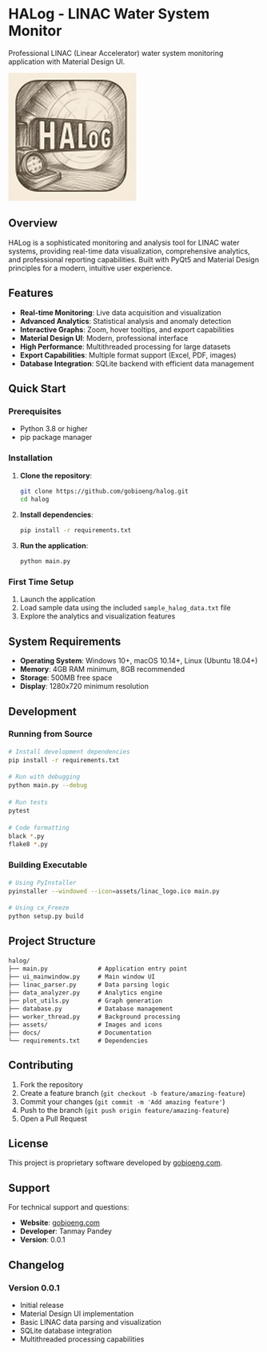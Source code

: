 # HALog - LINAC Water System Monitor

Professional LINAC (Linear Accelerator) water system monitoring application with Material Design UI.

![HALog Logo](assets/linac_logo_256.png)

## Overview

HALog is a sophisticated monitoring and analysis tool for LINAC water systems, providing real-time data visualization, comprehensive analytics, and professional reporting capabilities. Built with PyQt5 and Material Design principles for a modern, intuitive user experience.

## Features

- **Real-time Monitoring**: Live data acquisition and visualization
- **Advanced Analytics**: Statistical analysis and anomaly detection
- **Interactive Graphs**: Zoom, hover tooltips, and export capabilities
- **Material Design UI**: Modern, professional interface
- **High Performance**: Multithreaded processing for large datasets
- **Export Capabilities**: Multiple format support (Excel, PDF, images)
- **Database Integration**: SQLite backend with efficient data management

## Quick Start

### Prerequisites

- Python 3.8 or higher
- pip package manager

### Installation

1. **Clone the repository**:
   ```bash
   git clone https://github.com/gobioeng/halog.git
   cd halog
   ```

2. **Install dependencies**:
   ```bash
   pip install -r requirements.txt
   ```

3. **Run the application**:
   ```bash
   python main.py
   ```

### First Time Setup

1. Launch the application
2. Load sample data using the included `sample_halog_data.txt` file
3. Explore the analytics and visualization features

## System Requirements

- **Operating System**: Windows 10+, macOS 10.14+, Linux (Ubuntu 18.04+)
- **Memory**: 4GB RAM minimum, 8GB recommended
- **Storage**: 500MB free space
- **Display**: 1280x720 minimum resolution

## Development

### Running from Source

```bash
# Install development dependencies
pip install -r requirements.txt

# Run with debugging
python main.py --debug

# Run tests
pytest

# Code formatting
black *.py
flake8 *.py
```

### Building Executable

```bash
# Using PyInstaller
pyinstaller --windowed --icon=assets/linac_logo.ico main.py

# Using cx_Freeze
python setup.py build
```

## Project Structure

```
halog/
├── main.py              # Application entry point
├── ui_mainwindow.py     # Main window UI
├── linac_parser.py      # Data parsing logic
├── data_analyzer.py     # Analytics engine
├── plot_utils.py        # Graph generation
├── database.py          # Database management
├── worker_thread.py     # Background processing
├── assets/              # Images and icons
├── docs/                # Documentation
└── requirements.txt     # Dependencies
```

## Contributing

1. Fork the repository
2. Create a feature branch (`git checkout -b feature/amazing-feature`)
3. Commit your changes (`git commit -m 'Add amazing feature'`)
4. Push to the branch (`git push origin feature/amazing-feature`)
5. Open a Pull Request

## License

This project is proprietary software developed by [gobioeng.com](https://gobioeng.com).

## Support

For technical support and questions:
- **Website**: [gobioeng.com](https://gobioeng.com)
- **Developer**: Tanmay Pandey
- **Version**: 0.0.1

## Changelog

### Version 0.0.1
- Initial release
- Material Design UI implementation
- Basic LINAC data parsing and visualization
- SQLite database integration
- Multithreaded processing capabilities
